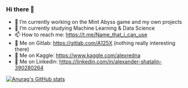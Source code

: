 ### Hi there 👋

- 🔭 I’m currently working on the Mint Abyss game and my own projects
- 🌱 I’m currently studying Machine Learning & Data Science
- 📫 How to reach me: https://t.me/Name_that_i_can_use
- 🤩 Me on Gitlab: https://gitlab.com/A125X (nothing really interesting there)
- 🤖 Me on Kaggle: https://www.kaggle.com/alexredna 
- 👀 Me on Linkedin: https://linkedin.com/in/alexander-shatalin-390280264

[![Anurag's GitHub stats](https://github-readme-stats-git-masterrstaa-rickstaa.vercel.app/api?username=A125X)](https://github.com/anuraghazra/github-readme-stats)

<!--[![Top Langs](https://github-readme-stats.vercel.app/api/top-langs/?username=A125X&exclude_repo=Unity-Uni,AI-notebooks,Mac-Thermal-Pad-Tests&langs_count=6&layout=compact)](https://github.com/anuraghazra/github-readme-stats)-->
